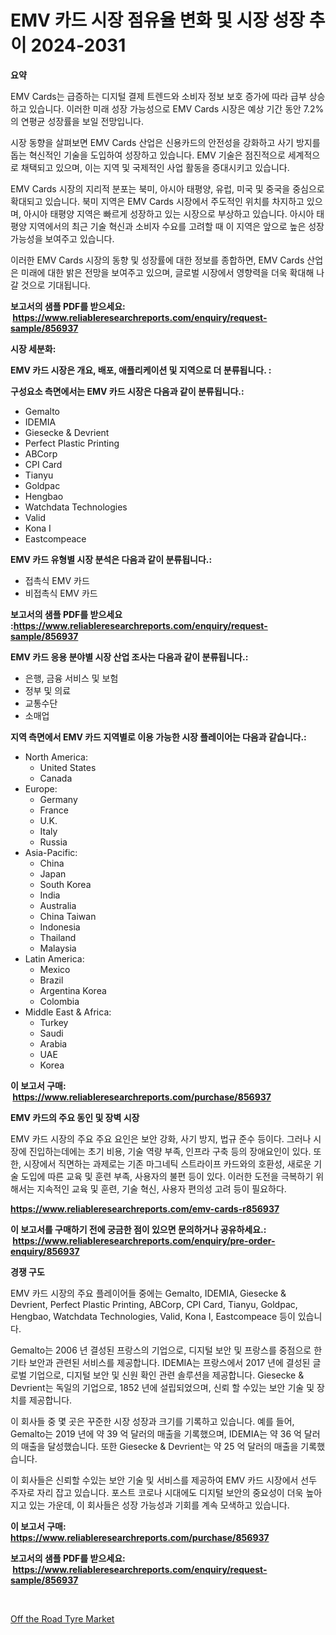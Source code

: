 <p><h1>EMV 카드 시장 점유율 변화 및 시장 성장 추이 2024-2031</h1></p><p><strong>요약</strong></p>
<p><p>EMV Cards는 급증하는 디지털 결제 트렌드와 소비자 정보 보호 증가에 따라 급부 상승하고 있습니다. 이러한 미래 성장 가능성으로 EMV Cards 시장은 예상 기간 동안 7.2%의 연평균 성장률을 보일 전망입니다.</p><p>시장 동향을 살펴보면 EMV Cards 산업은 신용카드의 안전성을 강화하고 사기 방지를 돕는 혁신적인 기술을 도입하여 성장하고 있습니다. EMV 기술은 점진적으로 세계적으로 채택되고 있으며, 이는 지역 및 국제적인 사업 활동을 증대시키고 있습니다.</p><p>EMV Cards 시장의 지리적 분포는 북미, 아시아 태평양, 유럽, 미국 및 중국을 중심으로 확대되고 있습니다. 북미 지역은 EMV Cards 시장에서 주도적인 위치를 차지하고 있으며, 아시아 태평양 지역은 빠르게 성장하고 있는 시장으로 부상하고 있습니다. 아시아 태평양 지역에서의 최근 기술 혁신과 소비자 수요를 고려할 때 이 지역은 앞으로 높은 성장 가능성을 보여주고 있습니다.</p><p>이러한 EMV Cards 시장의 동향 및 성장률에 대한 정보를 종합하면, EMV Cards 산업은 미래에 대한 밝은 전망을 보여주고 있으며, 글로벌 시장에서 영향력을 더욱 확대해 나갈 것으로 기대됩니다.</p></p>
<p><strong>보고서의 샘플 PDF를 받으세요: &nbsp;<a href="https://www.reliableresearchreports.com/enquiry/request-sample/856937">https://www.reliableresearchreports.com/enquiry/request-sample/856937</a></strong></p>
<p><strong>시장 세분화:</strong></p>
<p><strong> EMV 카드 시장은 개요, 배포, 애플리케이션 및 지역으로 더 분류됩니다. :</strong></p>
<p><strong>구성요소 측면에서는 EMV 카드 시장은 다음과 같이 분류됩니다.:</strong></p>
<p><ul><li>Gemalto</li><li>IDEMIA</li><li>Giesecke & Devrient</li><li>Perfect Plastic Printing</li><li>ABCorp</li><li>CPI Card</li><li>Tianyu</li><li>Goldpac</li><li>Hengbao</li><li>Watchdata Technologies</li><li>Valid</li><li>Kona I</li><li>Eastcompeace</li></ul></p>
<p><strong> EMV 카드 유형별 시장 분석은 다음과 같이 분류됩니다.:</strong></p>
<p><ul><li>접촉식 EMV 카드</li><li>비접촉식 EMV 카드</li></ul></p>
<p><strong>보고서의 샘플 PDF를 받으세요 :<a href="https://www.reliableresearchreports.com/enquiry/request-sample/856937">https://www.reliableresearchreports.com/enquiry/request-sample/856937</a></strong></p>
<p><strong> EMV 카드 응용 분야별 시장 산업 조사는 다음과 같이 분류됩니다.:</strong></p>
<p><ul><li>은행, 금융 서비스 및 보험</li><li>정부 및 의료</li><li>교통수단</li><li>소매업</li></ul></p>
<p><strong>지역 측면에서 EMV 카드 지역별로 이용 가능한 시장 플레이어는 다음과 같습니다.:</strong></p>
<p><ul>
    <li>
        North America:
        <ul>
            <li>United States</li>
            <li>Canada</li>
        </ul>
    </li>
    <li>
        Europe:
        <ul>
            <li>Germany</li>
            <li>France</li>
            <li>U.K.</li>
            <li>Italy</li>
            <li>Russia</li>
        </ul>
    </li>
    <li>
        Asia-Pacific:
        <ul>
            <li>China</li>
            <li>Japan</li>
            <li>South Korea</li>
            <li>India</li>
            <li>Australia</li>
            <li>China Taiwan</li>
            <li>Indonesia</li>
            <li>Thailand</li>
            <li>Malaysia</li>
        </ul>
    </li>
    <li>
        Latin America:
        <ul>
            <li>Mexico</li>
            <li>Brazil</li>
            <li>Argentina Korea</li>
            <li>Colombia</li>
        </ul>
    </li>
    <li>
        Middle East & Africa:
        <ul>
            <li>Turkey</li>
            <li>Saudi</li>
            <li>Arabia</li>
            <li>UAE</li>
            <li>Korea</li>
        </ul>
    </li>
    </ul></p>
<p><strong>이 보고서 구매: &nbsp;<a href="https://www.reliableresearchreports.com/purchase/856937">https://www.reliableresearchreports.com/purchase/856937</a></strong></p>
<p><strong>EMV 카드의 주요 동인 및 장벽 시장</strong></p>
<p><p>EMV 카드 시장의 주요 주요 요인은 보안 강화, 사기 방지, 법규 준수 등이다. 그러나 시장에 진입하는데에는 초기 비용, 기술 역량 부족, 인프라 구축 등의 장애요인이 있다. 또한, 시장에서 직면하는 과제로는 기존 마그네틱 스트라이프 카드와의 호환성, 새로운 기술 도입에 따른 교육 및 훈련 부족, 사용자의 불편 등이 있다. 이러한 도전을 극복하기 위해서는 지속적인 교육 및 훈련, 기술 혁신, 사용자 편의성 고려 등이 필요하다.</p></p>
<p><strong><a href="https://www.reliableresearchreports.com/emv-cards-r856937">https://www.reliableresearchreports.com/emv-cards-r856937</a></strong></p>
<p><strong>이 보고서를 구매하기 전에 궁금한 점이 있으면 문의하거나 공유하세요.: &nbsp;<a href="https://www.reliableresearchreports.com/enquiry/pre-order-enquiry/856937">https://www.reliableresearchreports.com/enquiry/pre-order-enquiry/856937</a></strong></p>
<p><strong>경쟁 구도</strong></p>
<p><p>EMV 카드 시장의 주요 플레이어들 중에는 Gemalto, IDEMIA, Giesecke & Devrient, Perfect Plastic Printing, ABCorp, CPI Card, Tianyu, Goldpac, Hengbao, Watchdata Technologies, Valid, Kona I, Eastcompeace 등이 있습니다.</p><p>Gemalto는 2006 년 결성된 프랑스의 기업으로, 디지털 보안 및 프랑스를 중점으로 한 기타 보안과 관련된 서비스를 제공합니다. IDEMIA는 프랑스에서 2017 년에 결성된 글로벌 기업으로, 디지털 보안 및 신원 확인 관련 솔루션을 제공합니다. Giesecke & Devrient는 독일의 기업으로, 1852 년에 설립되었으며, 신뢰 할 수있는 보안 기술 및 장치를 제공합니다.</p><p>이 회사들 중 몇 곳은 꾸준한 시장 성장과 크기를 기록하고 있습니다. 예를 들어, Gemalto는 2019 년에 약 39 억 달러의 매출을 기록했으며, IDEMIA는 약 36 억 달러의 매출을 달성했습니다. 또한 Giesecke & Devrient는 약 25 억 달러의 매출을 기록했습니다.</p><p>이 회사들은 신뢰할 수있는 보안 기술 및 서비스를 제공하여 EMV 카드 시장에서 선두 주자로 자리 잡고 있습니다. 포스트 코로나 시대에도 디지털 보안의 중요성이 더욱 높아지고 있는 가운데, 이 회사들은 성장 가능성과 기회를 계속 모색하고 있습니다.</p></p>
<p><strong>이 보고서 구매: &nbsp; <a href="https://www.reliableresearchreports.com/purchase/856937">https://www.reliableresearchreports.com/purchase/856937</a></strong></p>
<p><strong>보고서의 샘플 PDF를 받으세요: &nbsp;<a href="https://www.reliableresearchreports.com/enquiry/request-sample/856937">https://www.reliableresearchreports.com/enquiry/request-sample/856937</a></strong><strong></strong></p>
<p>&nbsp;</p>
<p><p><a href="https://issuu.com/reportprime-2/docs/off-the-road-tyre-market-size-2030._4a0dfa7732ce7f">Off the Road Tyre Market</a></p></p>